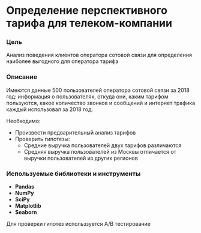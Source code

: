 # Определение перспективного тарифа для телеком-компании

### Цель

Анализ поведения клиентов оператора сотовой связи для определения наиболее выгодного для оператора тарифа

### Описание

Имеются данные 500 пользователей оператора сотовой связи за 2018 год: информация о пользователях, откуда они, каким тарифом пользуются, какое количество звонков и сообщений и интернет трафика каждый использовал за 2018 год. 

Необходимо:
- Произвести предварительный анализ тарифов
- Проверить гипотезы:
   - Средние выручка пользователей двух тарифов различаются
   - Средняя выручка пользователей из Москвы отличается от выручки пользователей из других регионов

### Используемые библиотеки и инструменты
- **Pandas**
- **NumPy**
- **SciPy**
- **Matplotlib**
- **Seaborn**

Для проверки гипотез использзуется A/B тестирование